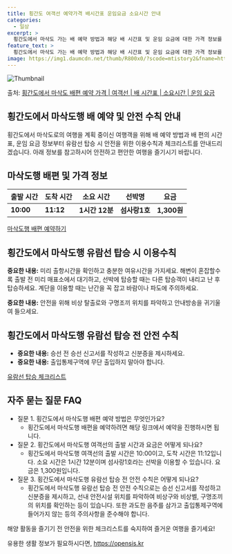 ```yaml
---
title: 횡간도 여객선 예약가격 배시간표 운임요금 소요시간 안내
categories:
  - 일상
excerpt: >
  횡간도에서 마삭도 가는 배 예약 방법과 해당 배 시간표 및 운임 요금에 대한 가격 정보를 안내 드리겠습니다. 안전하고 재밋는 마삭도행 여행을 위해 아래 정보 참고하시기 바랍니다. 마삭도행 배편 예약하기 👈 클릭횡간도에서 마삭도행 배 시간표출발 시간도착 시간소요 시간선박명요금10:0011:121시간 12분섬사랑1호1,300원마삭도행 배편 예약하기 👈 클릭횡간도에서 마삭도행 여객선 탑승 시 이용수칙해양 여행을 즐기기 위해 꼭 숙지해야 할 이용수칙들에 대해 알아봅시다. 중요한 내용: 미리 출항시간을 확인하고 충분한 여유시간을 가지세요. 해변이 혼잡할수록 출항 전 미리 매표소에서 대기하고, 선박에 탑승할 때는 다른 탑승객이 내리고 난 후 탑승하세요. 계단을 이용할 때는 난간을 꼭 잡고 바람이나 파도에 주의하세요..
feature_text: >
  횡간도에서 마삭도 가는 배 예약 방법과 해당 배 시간표 및 운임 요금에 대한 가격 정보를 안내 드리겠습니다. 안전하고 재밋는 마삭도행 여행을 위해 아래 정보 참고하시기 바랍니다. 마삭도행 배편 예약하기 👈 클릭횡간도에서 마삭도행 배 시간표출발 시간도착 시간소요 시간선박명요금10:0011:121시간 12분섬사랑1호1,300원마삭도행 배편 예약하기 👈 클릭횡간도에서 마삭도행 여객선 탑승 시 이용수칙해양 여행을 즐기기 위해 꼭 숙지해야 할 이용수칙들에 대해 알아봅시다. 중요한 내용: 미리 출항시간을 확인하고 충분한 여유시간을 가지세요. 해변이 혼잡할수록 출항 전 미리 매표소에서 대기하고, 선박에 탑승할 때는 다른 탑승객이 내리고 난 후 탑승하세요. 계단을 이용할 때는 난간을 꼭 잡고 바람이나 파도에 주의하세요..
image: https://img1.daumcdn.net/thumb/R800x0/?scode=mtistory2&fname=https%3A%2F%2Fblog.kakaocdn.net%2Fdn%2FBcrQ3%2FbtsHBs2z40x%2FmlMKbXKFkGyfjk8uY4cLf0%2Fimg.webp
---
```


![Thumbnail](https://img1.daumcdn.net/thumb/R800x0/?scode=mtistory2&fname=https%3A%2F%2Fblog.kakaocdn.net%2Fdn%2FBcrQ3%2FbtsHBs2z40x%2FmlMKbXKFkGyfjk8uY4cLf0%2Fimg.webp)

<p>출처: <a href="https://opensis.kr/entry/%ED%9A%A1%EA%B0%84%EB%8F%84%EC%97%90%EC%84%9C-%EB%A7%88%EC%82%AD%EB%8F%84-%EB%B0%B0%ED%8E%B8-%EC%98%88%EC%95%BD-%EA%B0%80%EA%B2%A9-%EC%97%AC%EA%B0%9D%EC%84%A0-%EB%B0%B0-%EC%8B%9C%EA%B0%84%ED%91%9C-%EC%86%8C%EC%9A%94%EC%8B%9C%EA%B0%84-%EC%9A%B4%EC%9E%84-%EC%9A%94%EA%B8%88" rel="dofollow">횡간도에서 마삭도 배편 예약 가격 | 여객선 | 배 시간표 | 소요시간 | 운임 요금</a> </p>

## 횡간도에서 마삭도행 배 예약 및 안전 수칙 안내



횡간도에서 마삭도로의 여행을 계획 중이신 여행객을 위해 배 예약 방법과 배 편의 시간표, 운임 요금 정보부터 유람선 탑승 시 안전을 위한
이용수칙과 체크리스트를 안내드리겠습니다. 아래 정보를 참고하시어 안전하고 편안한 여행을 즐기시기 바랍니다.

## 마삭도행 배편 및 가격 정보

출발 시간 | 도착 시간 | 소요 시간 | 선박명 | 요금  
---|---|---|---|---  
**10:00** | **11:12** | **1시간 12분** | **섬사랑1호** | **1,300원**  
  
[마삭도행 배편 예약하기](https://opensis.kr/entry/%ED%9A%A1%EA%B0%84%EB%8F%84%EC%97%90%EC%84%9C-%EB%A7%88%EC%82%AD%EB%8F%84-%EB%B0%B0%ED%8E%B8-%EC%98%88%EC%95%BD-%EA%B0%80%EA%B2%A9-%EC%97%AC%EA%B0%9D%EC%84%A0-%EB%B0%B0-%EC%8B%9C%EA%B0%84%ED%91%9C-%EC%86%8C%EC%9A%94%EC%8B%9C%EA%B0%84-%EC%9A%B4%EC%9E%84-%EC%9A%94%EA%B8%88)



## 횡간도에서 마삭도행 유람선 탑승 시 이용수칙

**중요한 내용:** 미리 출항시간을 확인하고 충분한 여유시간을 가지세요. 해변이 혼잡할수록 출발 전 미리 매표소에서 대기하고, 선박에
탑승할 때는 다른 탑승객이 내리고 난 후 탑승하세요. 계단을 이용할 때는 난간을 꼭 잡고 바람이나 파도에 주의하세요.

**중요한 내용:** 안전을 위해 비상 탈출로와 구명조끼 위치를 파악하고 안내방송을 귀기울여 들으세요.



## 횡간도에서 마삭도행 유람선 탑승 전 안전 수칙

  * **중요한 내용:** 승선 전 승선 신고서를 작성하고 신분증을 제시하세요.
  * **중요한 내용:** 출입통제구역에 무단 출입하지 말아야 합니다.



[유람선 탑승 체크리스트](https://opensis.kr/entry/%ED%9A%A1%EA%B0%84%EB%8F%84%EC%97%90%EC%84%9C-%EB%A7%88%EC%82%AD%EB%8F%84-%EB%B0%B0%ED%8E%B8-%EC%98%88%EC%95%BD-%EA%B0%80%EA%B2%A9-%EC%97%AC%EA%B0%9D%EC%84%A0-%EB%B0%B0-%EC%8B%9C%EA%B0%84%ED%91%9C-%EC%86%8C%EC%9A%94%EC%8B%9C%EA%B0%84-%EC%9A%B4%EC%9E%84-%EC%9A%94%EA%B8%88)



## 자주 묻는 질문 FAQ

  * 질문 1. 횡간도에서 마삭도행 배편 예약 방법은 무엇인가요? 
    * 횡간도에서 마삭도행 배편을 예약하려면 해당 링크에서 예약을 진행하시면 됩니다.
  * 질문 2. 횡간도에서 마삭도행 여객선의 출발 시간과 요금은 어떻게 되나요? 
    * 횡간도에서 마삭도행 여객선의 출발 시간은 10:00이고, 도착 시간은 11:12입니다. 소요 시간은 1시간 12분이며 섬사랑1호라는 선박을 이용할 수 있습니다. 요금은 1,300원입니다.
  * 질문 3. 횡간도에서 마삭도행 유람선 탑승 전 안전 수칙은 어떻게 되나요? 
    * 횡간도에서 마삭도행 유람선 탑승 전 안전 수칙으로는 승선 신고서를 작성하고 신분증을 제시하고, 선내 안전시설 위치를 파악하여 비상구와 비상벨, 구명조끼의 위치를 확인하는 등이 있습니다. 또한 과도한 음주를 삼가고 출입통제구역에 들어가지 않는 등의 주의사항을 준수해야 합니다.



해양 활동을 즐기기 전 안전을 위한 체크리스트를 숙지하여 즐거운 여행을 즐기세요!



 

유용한 생활 정보가 필요하시다면, <a href="https://opensis.kr" rel="dofollow">https://opensis.kr</a>


